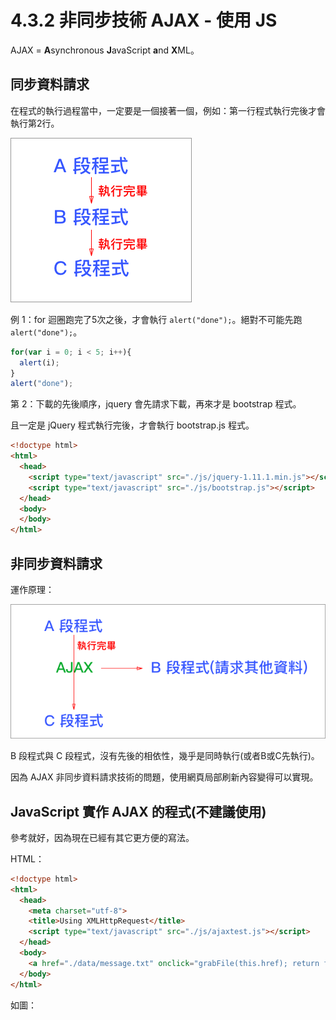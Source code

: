 # 4.3.2 非同步技術 AJAX - 使用 JS

AJAX = **A**synchronous **J**avaScript **a**nd **X**ML。

## 同步資料請求

在程式的執行過程當中，一定要是一個接著一個，例如：第一行程式執行完後才會執行第2行。

![](/assets/同步與ajax非同步_1.png)

例 1：for 迴圈跑完了5次之後，才會執行 `alert("done");`。絕對不可能先跑 `alert("done");`。

```js
for(var i = 0; i < 5; i++){
  alert(i);
}
alert("done");
```

第 2：下載的先後順序，jquery 會先請求下載，再來才是 bootstrap 程式。

且一定是 jQuery 程式執行完後，才會執行 bootstrap.js 程式。

```html
<!doctype html>
<html>
  <head>
    <script type="text/javascript" src="./js/jquery-1.11.1.min.js"></script>
    <script type="text/javascript" src="./js/bootstrap.js"></script>
  </head>
  <body>
  </body>
</html>
```

## 非同步資料請求

運作原理：

![](/assets/ajax_1.png)

B 段程式與 C 段程式，沒有先後的相依性，幾乎是同時執行\(或者B或C先執行\)。

因為 AJAX 非同步資料請求技術的問題，使用網頁局部刷新內容變得可以實現。

## JavaScript 實作 AJAX 的程式\(不建議使用\)

參考就好，因為現在已經有其它更方便的寫法。

HTML：

```html
<!doctype html>
<html>
  <head>
    <meta charset="utf-8">
    <title>Using XMLHttpRequest</title>
    <script type="text/javascript" src="./js/ajaxtest.js"></script>
  </head>
  <body>
    <a href="./data/message.txt" onclick="grabFile(this.href); return false;">點擊這裡取得 message.txt 檔案的內容</a>
  </body>
</html>
```

如圖：



